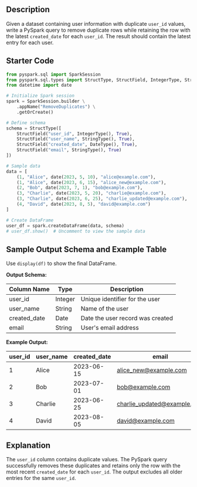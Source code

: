## Description

Given a dataset containing user information with duplicate `user_id` values, write a PySpark query to remove duplicate rows while retaining the row with the latest `created_date` for each `user_id`. The result should contain the latest entry for each user.

## Starter Code

```python
from pyspark.sql import SparkSession
from pyspark.sql.types import StructType, StructField, IntegerType, StringType, DateType
from datetime import date

# Initialize Spark session
spark = SparkSession.builder \
    .appName("RemoveDuplicates") \
    .getOrCreate()

# Define schema
schema = StructType([
    StructField("user_id", IntegerType(), True),
    StructField("user_name", StringType(), True),
    StructField("created_date", DateType(), True),
    StructField("email", StringType(), True)
])

# Sample data
data = [
    (1, "Alice", date(2023, 5, 10), "alice@example.com"),
    (1, "Alice", date(2023, 6, 15), "alice_new@example.com"),
    (2, "Bob", date(2023, 7, 1), "bob@example.com"),
    (3, "Charlie", date(2023, 5, 20), "charlie@example.com"),
    (3, "Charlie", date(2023, 6, 25), "charlie_updated@example.com"),
    (4, "David", date(2023, 8, 5), "david@example.com")
]

# Create DataFrame
user_df = spark.createDataFrame(data, schema)
# user_df.show()  # Uncomment to view the sample data
```

## Sample Output Schema and Example Table

Use `display(df)` to show the final DataFrame.

**Output Schema:**

| Column Name | Type | Description |
|---|---|---|
| user_id | Integer | Unique identifier for the user |
| user_name | String | Name of the user |
| created_date | Date | Date the user record was created |
| email | String | User's email address |

**Example Output:**

| user_id | user_name | created_date | email |
|---|---|---|---|
| 1 | Alice | 2023-06-15 | alice_new@example.com |
| 2 | Bob | 2023-07-01 | bob@example.com |
| 3 | Charlie | 2023-06-25 | charlie_updated@example.com |
| 4 | David | 2023-08-05 | david@example.com |

## Explanation

The `user_id` column contains duplicate values. The PySpark query successfully removes these duplicates and retains only the row with the most recent `created_date` for each `user_id`. The output excludes all older entries for the same `user_id`.
